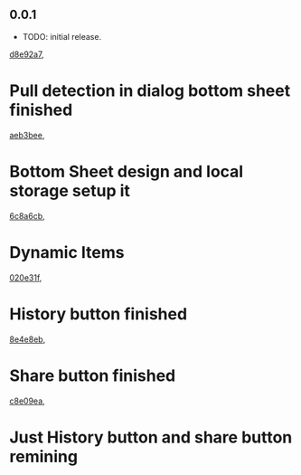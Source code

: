 ## 0.0.1

* TODO: initial release.

[d8e92a7](https://github.com/AbbasJafariTrax/InAppBrowserPackage/commit/d8e92a7cacd0a1718d4aea4719bd5dd301965415),
# Pull detection in dialog bottom sheet finished

[aeb3bee](https://github.com/AbbasJafariTrax/InAppBrowserPackage/commit/aeb3bee0bbcfe3bd32bbcd97813918e204b9b7a9),
# Bottom Sheet design and local storage setup it

[6c8a6cb](https://github.com/AbbasJafariTrax/InAppBrowserPackage/commit/6c8a6cbbbe2584ef6e68b10b95b1b5aec340ec3a),
# Dynamic Items

[020e31f](https://github.com/AbbasJafariTrax/InAppBrowserPackage/commit/020e31f7de045181851d3952cbd6cab453b04170),
# History button finished

[8e4e8eb](https://github.com/AbbasJafariTrax/InAppBrowserPackage/commit/8e4e8eb36682d7700bffb969882adc1e73d9c972),
# Share button finished

[c8e09ea](https://github.com/AbbasJafariTrax/InAppBrowserPackage/commit/c8e09ea15162e458e6f1954811136655cb4ef38d),
# Just History button and share button remining

